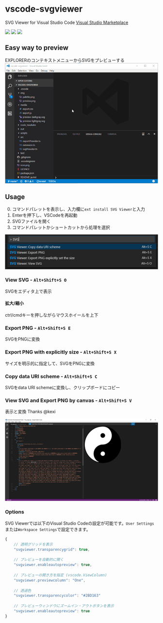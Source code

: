 # vscode-svgviewer
SVG Viewer for Visual Studio Code
[Visual Studio Marketplace](https://marketplace.visualstudio.com/items/cssho.vscode-svgviewer)

[![](https://vsmarketplacebadge.apphb.com/version/cssho.vscode-svgviewer.svg)](https://marketplace.visualstudio.com/items?itemName=cssho.vscode-svgviewer)
[![](https://vsmarketplacebadge.apphb.com/installs/cssho.vscode-svgviewer.svg)](https://marketplace.visualstudio.com/items?itemName=cssho.vscode-svgviewer)
[![](https://vsmarketplacebadge.apphb.com/rating/cssho.vscode-svgviewer.svg)](https://marketplace.visualstudio.com/items?itemName=cssho.vscode-svgviewer)

## Easy way to preview
EXPLORERのコンテキストメニューからSVGをプレビューする
![palette](img/from_context.gif)

## Usage 
0. コマンドパレットを表示し、入力欄に`ext install SVG Viewer`と入力
0. Enterを押下し、VSCodeを再起動
0. SVGファイルを開く
0. コマンドパレットかショートカットから処理を選択

![palette](img/palette.png)

### View SVG - `Alt+Shift+S O`
SVGをエディタ上で表示

#### 拡大/縮小
ctrl/cmdキーを押しながらマウスホイールを上下

### Export PNG - `Alt+Shift+S E`
SVGをPNGに変換

### Export PNG with explicitly size - `Alt+Shift+S X`
サイズを明示的に指定して、SVGをPNGに変換

### Copy data URI scheme - `Alt+Shift+S C`
SVGをdata URI schemeに変換し、クリップボードにコピー

### View SVG and Export PNG by canvas - `Alt+Shift+S V`
表示と変換
Thanks @kexi

![preview](img/preview.png)

### Options
SVG Viewerでは以下のVisual Studio Codeの設定が可能です。`User Settings`または`Workspace Settings`で設定できます。

```javascript
{
    // 透明グリッドを表示
    "svgviewer.transparencygrid": true,

    // プレビューを自動的に開く
    "svgviewer.enableautopreview": true,

    // プレビューの開き方を指定 (vscode.ViewColumn)
    "svgviewer.previewcolumn": "One",

    // 透過色
    "svgviewer.transparencycolor": "#2BD163"

    // プレビューウィンドウにズームイン・アウトボタンを表示
    "svgviewer.enableautopreview": true
}
```
